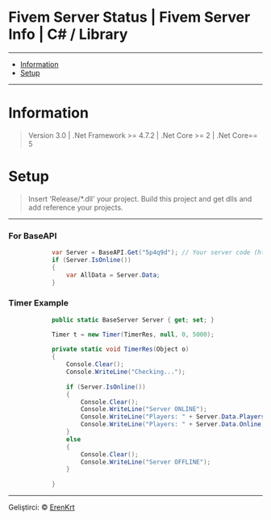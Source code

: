 
# Fivem Server Status | Fivem Server Info | C# / Library

---
- [Information](#information)
- [Setup](#setup)
---

# Information
> Version 3.0 | .Net Framework >= 4.7.2 | .Net Core >= 2 | .Net Core== 5

# Setup
> Insert 'Release/*.dll' your project.
> Build this project and get dlls and add reference your projects.

---

### For BaseAPI
```csharp
			var Server = BaseAPI.Get("5p4q9d"); // Your server code (https://servers.fivem.net/servers)
			if (Server.IsOnline())
            {
                var AllData = Server.Data;
            }
```

### Timer Example

```csharp
			public static BaseServer Server { get; set; }

			Timer t = new Timer(TimerRes, null, 0, 5000);
			
			private static void TimerRes(Object o)
			{
				Console.Clear();
				Console.WriteLine("Checking...");
			   
				if (Server.IsOnline())
				{
					Console.Clear();
					Console.WriteLine("Server ONLINE");
					Console.WriteLine("Players: " + Server.Data.Players.Count);
					Console.WriteLine("Players: " + Server.Data.Online); //Alternative
				}
				else
				{
					Console.Clear();
					Console.WriteLine("Server OFFLINE");
				}
				
			}
```

---
Geliştirci: &copy; [ErenKrt](https://www.instagram.com/ep.eren/)

